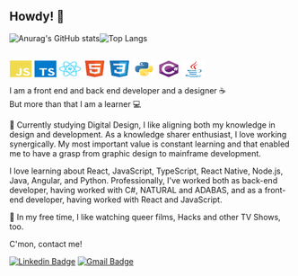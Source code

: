 ## Howdy! 👋


![Anurag's GitHub stats](https://github-readme-stats.vercel.app/api?username=anapalmeida&show_icons=true&theme=dracula)![Top Langs](https://github-readme-stats.vercel.app/api/top-langs/?username=anapalmeida&layout=compact&langs_count=7&theme=dracula)

<div style="display: inline_block"><br>
  <img align="center" alt="JavaScript" height="30" width="40" src="https://raw.githubusercontent.com/devicons/devicon/master/icons/javascript/javascript-plain.svg">
  <img align="center" alt="TypeScript" height="30" width="40" src="https://raw.githubusercontent.com/devicons/devicon/master/icons/typescript/typescript-plain.svg">
  <img align="center" alt="React" height="30" width="40" src="https://raw.githubusercontent.com/devicons/devicon/master/icons/react/react-original.svg">
  <img align="center" alt="HTML" height="30" width="40" src="https://raw.githubusercontent.com/devicons/devicon/master/icons/html5/html5-original.svg">
  <img align="center" alt="CSS" height="30" width="40" src="https://raw.githubusercontent.com/devicons/devicon/master/icons/css3/css3-original.svg">
  <img align="center" alt="Python" height="30" width="40" src="https://raw.githubusercontent.com/devicons/devicon/master/icons/python/python-original.svg">
  <img align="center" alt="CSharp" height="30" width="40" src="https://raw.githubusercontent.com/devicons/devicon/master/icons/csharp/csharp-original.svg">
   <img align="center" alt="Java" height="30" width="40" src="https://raw.githubusercontent.com/devicons/devicon/master/icons/java/java-original.svg">
</div>



I am a front end and back end developer and a designer ☕ <br/>
But more than that I am a learner 💻

💬 Currently studying Digital Design, I like aligning both my knowledge in design and development. As a knowledge sharer enthusiast, I love working synergically. My most important value is constant learning and that enabled me to have a grasp from graphic design to mainframe development. <br>

I love learning about  React, JavaScript, TypeScript, React Native, Node.js, Java, Angular, and Python. Professionally, I've worked both as back-end developer, having worked with C#, NATURAL and ADABAS, and as a front-end developer, having worked with React and JavaScript. <br>

:purple_heart: In my free time, I like watching queer films, Hacks and other TV Shows, too.

C'mon, contact me!

[![Linkedin Badge](https://img.shields.io/badge/-AnaAlmeida-purple?style=flat-square&logo=Linkedin&logoColor=white&link=https://www.linkedin.com/in/ana-almeida-72bab8161/)](https://www.linkedin.com/in/ana-almeida-72bab8161/) 
[![Gmail Badge](https://img.shields.io/badge/anapalmeidaj1@gmail.com-purple?style=flat-square&logo=Gmail&logoColor=white&link=mailto:anapalmeidaj1@gmail.com)](mailto:anapalmeidaj1@gmail.com)
